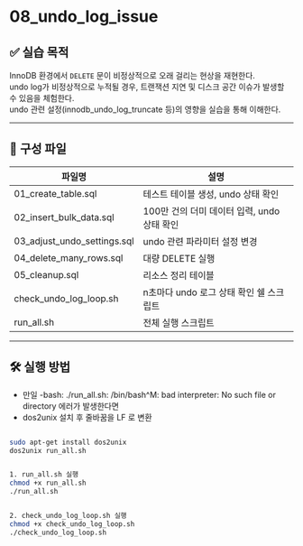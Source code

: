 # 08_undo_log_issue


## ✅ 실습 목적

InnoDB 환경에서 `DELETE` 문이 비정상적으로 오래 걸리는 현상을 재현한다.  
undo log가 비정상적으로 누적될 경우, 트랜잭션 지연 및 디스크 공간 이슈가 발생할 수 있음을 체험한다.  
undo 관련 설정(innodb_undo_log_truncate 등)의 영향을 실습을 통해 이해한다.


---


## 📁 구성 파일

| 파일명 | 설명 |
|--------|------|
| 01_create_table.sql | 테스트 테이블 생성, undo 상태 확인 |
| 02_insert_bulk_data.sql | 100만 건의 더미 데이터 입력, undo 상태 확인 |
| 03_adjust_undo_settings.sql | undo 관련 파라미터 설정 변경 |
| 04_delete_many_rows.sql | 대량 DELETE 실행 |
| 05_cleanup.sql | 리소스 정리 테이블 |
| check_undo_log_loop.sh | n초마다 undo 로그 상태 확인 쉘 스크립트 |
| run_all.sh | 전체 실행 스크립트 |


---


## 🛠️ 실행 방법

- 만일 -bash: ./run_all.sh: /bin/bash^M: bad interpreter: No such file or directory 에러가 발생한다면
- dos2unix 설치 후 줄바꿈을 LF 로 변환
  
```bash

sudo apt-get install dos2unix
dos2unix run_all.sh


1. run_all.sh 실행
chmod +x run_all.sh
./run_all.sh


2. check_undo_log_loop.sh 실행
chmod +x check_undo_log_loop.sh
./check_undo_log_loop.sh




